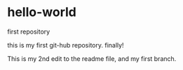 # hello-world
first repository

this is my first git-hub repository.  finally!

This is my 2nd edit to the readme file, and my first branch.
